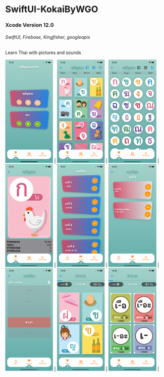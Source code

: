 # SwiftUI-KokaiByWGO
 
 ### Xcode Version 12.0
 ###### SwiftUI, Firebase, Kingfisher, googleapis
 
 Learn Thai with pictures and sounds
 
<img src="https://github.com/waleerat/GitHub-Photos-Shared/blob/main/SwiftUI-KokaiByWGO/kokai-1.png" width="30%" height="30%"> |
<img src="https://github.com/waleerat/GitHub-Photos-Shared/blob/main/SwiftUI-KokaiByWGO/kokai-2.png" width="30%" height="30%"> |
<img src="https://github.com/waleerat/GitHub-Photos-Shared/blob/main/SwiftUI-KokaiByWGO/kokai-3.png" width="30%" height="30%"> |
<img src="https://github.com/waleerat/GitHub-Photos-Shared/blob/main/SwiftUI-KokaiByWGO/kokai-4.png" width="30%" height="30%"> |
<img src="https://github.com/waleerat/GitHub-Photos-Shared/blob/main/SwiftUI-KokaiByWGO/kokai-5.png" width="30%" height="30%"> |
<img src="https://github.com/waleerat/GitHub-Photos-Shared/blob/main/SwiftUI-KokaiByWGO/kokai-6.png" width="30%" height="30%"> |
<img src="https://github.com/waleerat/GitHub-Photos-Shared/blob/main/SwiftUI-KokaiByWGO/kokai-7.png" width="30%" height="30%"> |
<img src="https://github.com/waleerat/GitHub-Photos-Shared/blob/main/SwiftUI-KokaiByWGO/kokai-8.png" width="30%" height="30%"> |
<img src="https://github.com/waleerat/GitHub-Photos-Shared/blob/main/SwiftUI-KokaiByWGO/kokai-10.png" width="30%" height="30%"> |

